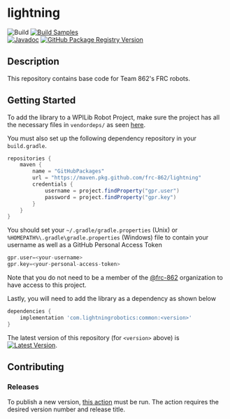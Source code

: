 # lightning

![Build](https://github.com/frc-862/lightning/workflows/Build/badge.svg)
[![Build Samples](https://github.com/frc-862/lightning/actions/workflows/sample-build.yml/badge.svg)](https://github.com/frc-862/lightning/tree/develop/samples)\
[![Javadoc](https://github.com/frc-862/lightning/actions/workflows/javadoc.yml/badge.svg)](https://frc-862.github.io/lightning/)
[![GitHub Package Registry Version](https://img.shields.io/github/release/frc-862/lightning.svg?label=GPR%20Version&logo=github&color=orange)](https://github.com/frc-862/lightning/packages/1123041)

## Description

This repository contains base code for Team 862's FRC robots.

## Getting Started

To add the library to a WPILib Robot Project, make sure the project has all the necessary files in `vendordeps/` as seen [here](https://github.com/frc-862/lightning/tree/master/vendordeps).

You must also set up the following dependency repository in your `build.gradle`.

```groovy
repositories {
    maven {
        name = "GitHubPackages"
        url = "https://maven.pkg.github.com/frc-862/lightning"
        credentials {
            username = project.findProperty("gpr.user")
            password = project.findProperty("gpr.key")
        }
    }
}
```

You should set your `~/.gradle/gradle.properties` (Unix) or `%HOMEPATH%\.gradle\gradle.properties` (Windows) file to contain your username as well as a GitHub Personal Access Token

```groovy
gpr.user=<your-username>
gpr.key=<your-personal-access-token>
```

Note that you do not need to be a member of the [@frc-862](https://github.com/frc-862) organization to have access to this project.

Lastly, you will need to add the library as a dependency as shown below

```groovy
dependencies {
    implementation 'com.lightningrobotics:common:<version>'
}
```

The latest version of this repository (for `<version>` above) is [![Latest Version](https://img.shields.io/github/release/frc-862/lightning.svg?label=version&color=blue)](https://github.com/frc-862/lightning/packages/1123041).

## Contributing

### Releases

To publish a new version, [this action](https://github.com/frc-862/lightning/actions/workflows/deploy.yml) must be run.
The action requires the desired version number and release title.
